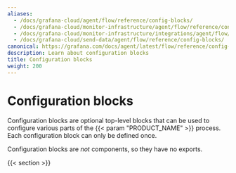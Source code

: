 ```yaml
---
aliases:
  - /docs/grafana-cloud/agent/flow/reference/config-blocks/
  - /docs/grafana-cloud/monitor-infrastructure/agent/flow/reference/config-blocks/
  - /docs/grafana-cloud/monitor-infrastructure/integrations/agent/flow/reference/config-blocks/
  - /docs/grafana-cloud/send-data/agent/flow/reference/config-blocks/
canonical: https://grafana.com/docs/agent/latest/flow/reference/config-blocks/
description: Learn about configuration blocks
title: Configuration blocks
weight: 200
---
```


# Configuration blocks

Configuration blocks are optional top-level blocks that can be used to
configure various parts of the {{< param "PRODUCT_NAME" >}} process. Each configuration block can
only be defined once.

Configuration blocks are _not_ components, so they have no exports.

{{< section >}}
